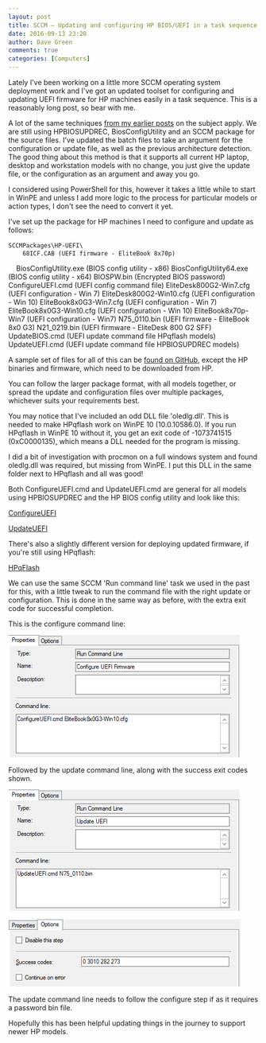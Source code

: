 ```yaml
---
layout: post
title: SCCM – Updating and configuring HP BIOS/UEFI in a task sequence - An update
date: 2016-09-13 23:20
author: Dave Green
comments: true
categories: [Computers]
---
```

Lately I've been working on a little more SCCM operating system deployment work and I've got an updated toolset for configuring and updating UEFI firmware for HP machines easily in a task sequence. This is a reasonably long post, so bear with me.

A lot of the same techniques [from my earlier posts](http://tookitaway.co.uk/tag/hp-bios-configuration-utility/) on the subject apply. We are still using HPBIOSUPDREC, BiosConfigUtility and an SCCM package for the source files. I've updated the batch files to take an argument for the configuration or update file, as well as the previous architecture detection. The good thing about this method is that it supports all current HP laptop, desktop and workstation models with no change, you just give the update file, or the configuration as an argument and away you go.

I considered using PowerShell for this, however it takes a little while to start in WinPE and unless I add more logic to the process for particular models or action types, I don't see the need to convert it yet.

I've set up the package for HP machines I need to configure and update as follows:

    SCCMPackages\HP-UEFI\
        68ICF.CAB (UEFI firmware - EliteBook 8x70p)
        BiosConfigUtility.exe   (BIOS config utility - x86)
        BiosConfigUtility64.exe (BIOS config utility - x64)
        BIOSPW.bin              (Encrypted BIOS password)
        ConfigureUEFI.cmd (UEFI config command file)
        EliteDesk800G2-Win7.cfg (UEFI configuration - Win 7)
        EliteDesk800G2-Win10.cfg (UEFI configuration - Win 10)
        EliteBook8x0G3-Win7.cfg (UEFI configuration - Win 7)
        EliteBook8x0G3-Win10.cfg (UEFI configuration - Win 10)
        EliteBook8x70p-Win7 (UEFI configuration - Win7)
        N75_0110.bin (UEFI firmware - EliteBook 8x0 G3)
        N21_0219.bin (UEFI firmware - EliteDesk 800 G2 SFF)
        UpdateBIOS.cmd (UEFI update command file HPqflash models)
        UpdateUEFI.cmd (UEFI update command file HPBIOSUPDREC models)

A sample set of files for all of this can be [found on GitHub](https://github.com/davegreen/miscellaneous/tree/master/SCCMPackages/HP-UEFI), except the HP binaries and firmware, which need to be downloaded from HP.

You can follow the larger package format, with all models together, or spread the update and configuration files over multiple packages, whichever suits your requirements best.

You may notice that I've included an odd DLL file 'oledlg.dll'. This is needed to make HPqflash work on WinPE 10 (10.0.10586.0). If you run HPqflash in WinPE 10 without it, you get an exit code of -1073741515 (0xC0000135), which means a DLL needed for the program is missing.

I did a bit of investigation with procmon on a full windows system and found oledlg.dll was required, but missing from WinPE. I put this DLL in the same folder next to HPqflash and all was good!

Both ConfigureUEFI.cmd and UpdateUEFI.cmd are general for all models using HPBIOSUPDREC and the HP BIOS config utility and look like this:

[ConfigureUEFI](https://gist.github.com/davegreen/ac642a9a5f4eab2b85a9e10bfbabe889)

[UpdateUEFI](https://gist.github.com/davegreen/2caade16ace6f541b0789a084f6c7a86)

There's also a slightly different version for deploying updated firmware, if you're still using HPqflash:

[HPqFlash](https://gist.github.com/davegreen/be569e1c4d10dd09772467e265c935f3)

We can use the same SCCM 'Run command line' task we used in the past for this, with a little tweak to run the command file with the right update or configuration. This is done in the same way as before, with the extra exit code for successful completion.

This is the configure command line:

![command-line-configure](../assets/img/Command-Line-Configure.png)

Followed by the update command line, along with the success exit codes shown.

![command-line-update](../assets/img/Command-Line-Update.png)

![update-exit-codes](../assets/img/Update-Exit-Codes.png)

The update command line needs to follow the configure step if as it requires a password bin file.

Hopefully this has been helpful updating things in the journey to support newer HP models.
